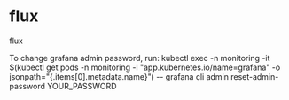 # flux
flux

To change grafana admin password, run:
kubectl exec -n monitoring -it $(kubectl get pods -n monitoring -l "app.kubernetes.io/name=grafana" -o jsonpath="{.items[0].metadata.name}") -- grafana cli admin reset-admin-password YOUR_PASSWORD